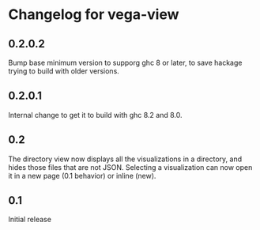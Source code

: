 # Changelog for vega-view

## 0.2.0.2

Bump base minimum version to supporg ghc 8 or later, to save
hackage trying to build with older versions.

## 0.2.0.1

Internal change to get it to build with ghc 8.2 and 8.0.

## 0.2

The directory view now displays all the visualizations in a directory,
and hides those files that are not JSON. Selecting a visualization can
now open it in a new page (0.1 behavior) or inline (new).

## 0.1

Initial release
